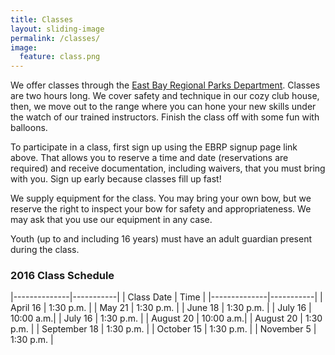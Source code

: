 ```yaml
---
title: Classes
layout: sliding-image
permalink: /classes/
image:
  feature: class.png
---
```


We offer classes through the [East Bay Regional Parks Department](https://apm.activecommunities.com/ebparks/Activity_Search?ActivityCategoryID=13&isSearch=true&applyFiltersDefaultValue=true).
Classes are two hours long.
We cover safety and technique in our cozy club house,
then, we move out to the range where you can hone your new skills under the watch of our trained instructors.
Finish the class off with some fun with balloons.

To participate in a class, first sign up using the EBRP signup page link above.
That allows you to reserve a time and date (reservations are required) and receive
documentation, including waivers, that you must bring with you.
Sign up early because classes fill up fast!

We supply equipment for the class. You may bring your own bow, but we reserve the right
to inspect your bow for safety and appropriateness.
We may ask that you use our equipment in any case.

Youth (up to and including 16 years) must have an adult guardian present during the class.

### 2016 Class Schedule

|--------------|-----------|
| Class Date   | Time      |
|--------------|-----------|
| April 16     | 1:30 p.m. |
| May 21       | 1:30 p.m. |
| June 18      | 1:30 p.m. |
| July 16      | 10:00 a.m.|
| July 16      | 1:30 p.m. |
| August 20    | 10:00 a.m.|
| August 20    | 1:30 p.m. |
| September 18 | 1:30 p.m. |
| October 15   | 1:30 p.m. |
| November 5   | 1:30 p.m. |
